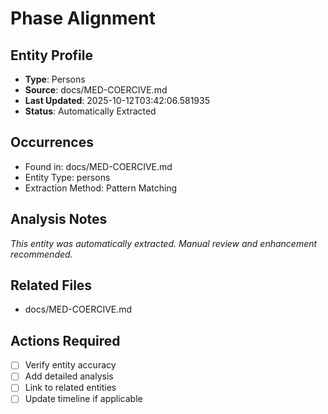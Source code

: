 # Phase Alignment

## Entity Profile
- **Type**: Persons
- **Source**: docs/MED-COERCIVE.md
- **Last Updated**: 2025-10-12T03:42:06.581935
- **Status**: Automatically Extracted

## Occurrences
- Found in: docs/MED-COERCIVE.md
- Entity Type: persons
- Extraction Method: Pattern Matching

## Analysis Notes
*This entity was automatically extracted. Manual review and enhancement recommended.*

## Related Files
- docs/MED-COERCIVE.md

## Actions Required
- [ ] Verify entity accuracy
- [ ] Add detailed analysis
- [ ] Link to related entities
- [ ] Update timeline if applicable
